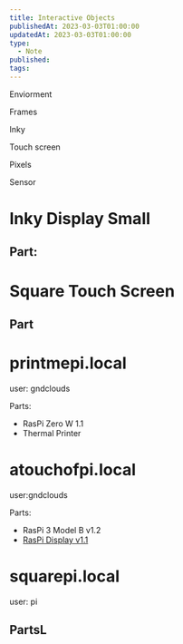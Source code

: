 ```yaml
---
title: Interactive Objects
publishedAt: 2023-03-03T01:00:00
updatedAt: 2023-03-03T01:00:00
type:
  - Note
published: 
tags:
---
```





Enviorment




Frames





Inky



Touch screen


Pixels


Sensor

# **Inky Display Small**

Part:
-

# **Square Touch Screen**

Part
-



# **printmepi.local**
user: gndclouds

Parts:
- RasPi Zero W 1.1
- Thermal Printer



# **atouchofpi.local**
user:gndclouds

Parts:
- RasPi 3 Model B v1.2
- [RasPi Display v1.1](https://www.raspberrypi.com/products/raspberry-pi-touch-display/)



# **squarepi.local**
user: pi

PartsL
-
